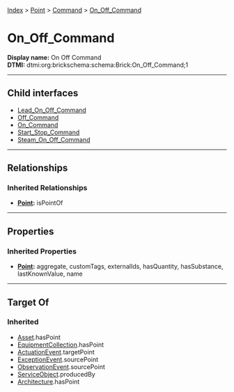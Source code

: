 [Index](../../../Index.md) > [Point](../../Point.md) > [Command](../Command.md) > [On_Off_Command](#)
# On_Off_Command

**Display name:** On Off Command<br />
**DTMI:** dtmi:org:brickschema:schema:Brick:On_Off_Command;1

---

## Child interfaces
* [Lead_On_Off_Command](Lead_On_Off_Command.md)
* [Off_Command](Off_Command.md)
* [On_Command](On_Command.md)
* [Start_Stop_Command](Start_Stop_Command.md)
* [Steam_On_Off_Command](Steam_On_Off_Command.md)

---

## Relationships
### Inherited Relationships
* **[Point](../../Point.md):** isPointOf

---

## Properties
### Inherited Properties
* **[Point](../../Point.md):** aggregate, customTags, externalIds, hasQuantity, hasSubstance, lastKnownValue, name

---

## Target Of
### Inherited
* [Asset](../../../Asset/Asset.md).hasPoint
* [EquipmentCollection](../../../Collection/AssetCollection/EquipmentCollection/EquipmentCollection.md).hasPoint
* [ActuationEvent](../../../Event/PointEvent/ActuationEvent.md).targetPoint
* [ExceptionEvent](../../../Event/PointEvent/ExceptionEvent.md).sourcePoint
* [ObservationEvent](../../../Event/PointEvent/ObservationEvent.md).sourcePoint
* [ServiceObject](../../../Information/ServiceObject/ServiceObject.md).producedBy
* [Architecture](../../../Space/Architecture/Architecture.md).hasPoint
